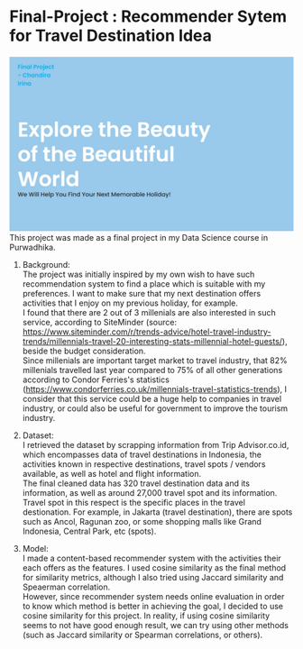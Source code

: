 # Final-Project : Recommender Sytem for Travel Destination Idea
<img src="home.jpg">
This project was made as a final project in my Data Science course in Purwadhika.

1. Background: <br>
  The project was initially inspired by my own wish to have such recommendation system to find a place which is suitable with my preferences. I want to make sure that my next destination offers activities that I enjoy on my previous holiday, for example. <br>
  I found that there are 2 out of 3 millenials are also interested in such service, according to SiteMinder (source: https://www.siteminder.com/r/trends-advice/hotel-travel-industry-trends/millennials-travel-20-interesting-stats-millennial-hotel-guests/), beside the budget consideration. <br>
  Since millenials are important target market to travel industry, that 82% millenials travelled last year compared to 75% of all other generations according to Condor Ferries's statistics (https://www.condorferries.co.uk/millennials-travel-statistics-trends), I consider that this service could be a huge help to companies in travel industry, or could also be useful for government to improve the tourism industry.
  
2. Dataset: <br>
  I retrieved the dataset by scrapping information from Trip Advisor.co.id, which encompasses data of travel destinations in Indonesia, the activities known in respective destinations, travel spots / vendors available, as well as hotel and flight information. <br>
  The final cleaned data has 320 travel destination data and its information, as well as around 27,000 travel spot and its information. <br>
  Travel spot in this respect is the specific places in the travel destionation. For example, in Jakarta (travel destination), there are spots such as Ancol, Ragunan zoo, or some shopping malls like Grand Indonesia, Central Park, etc (spots).

3.  Model: <br>
  I made a content-based recommender system with the activities their each offers as the features. I used cosine similarity as the final method for similarity metrics, although I also tried using Jaccard similarity and Speaerman correlation. <br>
  However, since recommender system needs online evaluation in order to know which method is better in achieving the goal, I decided to use cosine similarity for this project.
  In reality, if using cosine similarity seems to not have good enough result, we can try using other methods (such as Jaccard similarity or Spearman correlations, or others).

